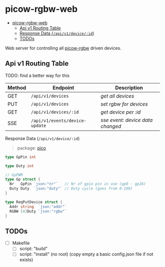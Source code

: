 # picow-rgbw-web

<!--toc:start-->
- [picow-rgbw-web](#picow-rgbw-web)
  - [Api v1 Routing Table](#api-v1-routing-table)
  - [Response Data (`/api/v1/device/:id`)](#response-data-apiv1deviceid)
  - [TODOs](#todos)
<!--toc:end-->

Web server for controlling all [picow-rgbw](https://github.com/knackwurstking/picow-rgbw.git) driven devices.

## Api v1 Routing Table

TODO: find a better way for this

| Method | Endpoint                       | Description                      |
| ------ | ------------------------------ | -------------------------------- |
| GET    | `/api/v1/devices`              | _get all devices_                |
| PUT    | `/api/v1/devices`              | _set rgbw for devices_           |
| GET    | `/api/v1/devices/:id`          | _get device per :id_             |
| SSE    | `/api/v1/events/device-update` | _sse event: device data changed_ |

Response Data (`/api/v1/device/:id`)

> package: [pico](internal/api/v1/pico/pico.go)

```go
type GpPin int

type Duty int

// GpPWM
type Gp struct {
  Nr   GpPin `json:"nr"`   // Nr of gpio pin in use (gp0 - gp28)
  Duty Duty  `json:"duty"` // Duty cycle (goes from 0-100)
}

type ReqPutDevice struct {
  Addr string  `json:"addr"`
  RGBW [4]Duty `json:"rgbw"`
}
```

## TODOs

- [ ] Makefile
  - [ ] script: "build"
  - [ ] script: "install" (no root) (copy empty a basic config.json file
        if not exists)
